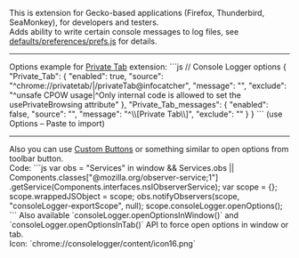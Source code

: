 ﻿This is extension for Gecko-based applications (Firefox, Thunderbird, SeaMonkey), for developers and testers.
<br>Adds ability to write certain console messages to log files, see <a href="defaults/preferences/prefs.js#files">defaults/preferences/prefs.js</a> for details.

<hr>
Options example for <a href="https://github.com/Infocatcher/Private_Tab">Private Tab</a> extension:
```js
// Console Logger options
{
	"Private_Tab": {
		"enabled": true,
		"source": "^chrome://privatetab/|/privateTab@infocatcher",
		"message": "",
		"exclude": "^unsafe CPOW usage|^Only internal code is allowed to set the usePrivateBrowsing attribute"
	},
	"Private_Tab_messages": {
		"enabled": false,
		"source": "",
		"message": "^\\[Private Tab\\]",
		"exclude": ""
	}
}
```
(use Options – Paste to import)

<hr>
Also you can use <a href="https://addons.mozilla.org/addon/custom-buttons/">Custom Buttons</a> or something similar to open options from toolbar button.
<br>Code:
```js
var obs = "Services" in window && Services.obs
	|| Components.classes["@mozilla.org/observer-service;1"]
		.getService(Components.interfaces.nsIObserverService);
var scope = {};
scope.wrappedJSObject = scope;
obs.notifyObservers(scope, "consoleLogger-exportScope", null);
scope.consoleLogger.openOptions();
```
Also available `consoleLogger.openOptionsInWindow()` and `consoleLogger.openOptionsInTab()` API to force open options in window or tab.
<br>Icon: `chrome://consolelogger/content/icon16.png`